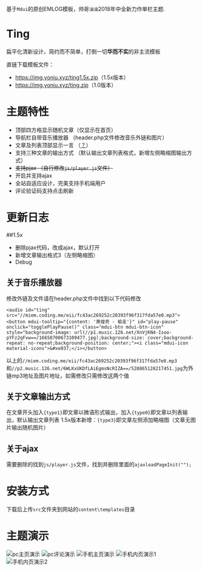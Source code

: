 基于`Mdui`的原创EMLOG模板，帅哥`油油`2018年中全新力作单栏主题.

# Ting

扁平化清新设计，简约而不简单，打倒一切**华而不实**的非主流模板

直链下载模板文件：

* <https://img.yoniu.xyz/ting1.5x.zip>（1.5x版本）
* <https://img.yoniu.xyz/ting.zip>（1.0版本）

# 主题特性

* 顶部四方格显示随机文章（仅显示在首页）
* 导航栏自带音乐播放器 （header.php文件修改音乐外链和图片）
* 文章及列表顶部显示一言 （[？](https://hitokoto.cn/ "一言了解一下")）
* 支持三种文章的输出方式 （默认输出文章列表格式，新增左侧略缩图输出方式）
* ~~支持pjax （自行修改`js/player.js`文件）~~
* 开启并支持ajax
* 全站自适应设计，完美支持手机端用户
* 评论验证码支持点击刷新

# 更新日志
##1.5x

* 删除pjax代码，改成ajax，默认打开
* 新增文章输出格式3（左侧略缩图）
* Debug

## 关于音乐播放器

修改外链及文件请在header.php文件中找到以下代码修改

    <audio id="ting" src="//miem.coding.me/eii/fc43ac269252c20393f96f317fda57e0.mp3">
    <button mdui-tooltip="{content: '萧煌奇 - 偷走'}" id="play-pause" onclick="togglePlayPause()" class="mdui-btn mdui-btn-icon" style="background-image: url(//p1.music.126.net/XnVjKN4-Isoo-pYFz2qFvw==/16658700673109477.jpg);background-size: cover;background-repeat: no-repeat;background-position: center;"><i class="mdui-icon material-icons">&#xe037;</i></button>

以上的`//miem.coding.me/eii/fc43ac269252c20393f96f317fda57e0.mp3`和`//p2.music.126.net/6WLKxUKDfLAiEgmsNcRIZA==/528865128217451.jpg`为外链mp3地址及图片地址，如需修改只需修改这两个值

## 关于文章输出方式

在文章开头加入`{type1}`即文章以微语形式输出，加入`{type0}`即文章以列表输出，默认输出文章列表
1.5x版本新增：`{type3}`即文章左侧添加略缩图（文章无图片输出随机图片）

## 关于ajax

需要删除的找到`js/player.js`文件，找到并删除里面的`ajaxloadPageInit("");`

# 安装方式

下载后上传`src`文件夹到网站的`content\templates`目录

# 主题演示

![pc主页演示](https://img.yoniu.xyz/20180608132158.png "pc主页演示")
![pc评论演示](https://img.yoniu.xyz/20180608140447.png "pc评论演示")
![手机主页演示](https://img.yoniu.xyz/20180608140542.png "手机主页演示")
![手机内页演示1](https://img.yoniu.xyz/20180608140745.png "手机内页演示1")
![手机内页演示2](https://img.yoniu.xyz/20180608140807.png "手机内页演示2")
